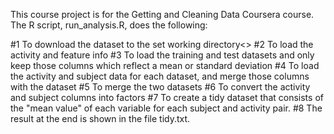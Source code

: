 This course project is for the Getting and Cleaning Data Coursera course. The R script, run_analysis.R, does the following:

#1 To download the dataset to the set working directory<>
#2 To load the activity and feature info
#3 To load the training and test datasets and only keep those columns which reflect a mean or standard deviation
#4 To load the activity and subject data for each dataset, and merge those columns with the dataset
#5 To merge the two datasets
#6 To convert the activity and subject columns into factors
#7 To create a tidy dataset that consists of the "mean value" of each variable for each subject and activity pair.
#8 The result at the end is shown in the file tidy.txt.
